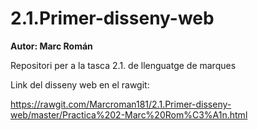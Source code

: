 # 2.1.Primer-disseny-web

**Autor: Marc Román**

Repositori per a la tasca 2.1. de llenguatge de marques

Link del disseny web en el rawgit:

https://rawgit.com/Marcroman181/2.1.Primer-disseny-web/master/Practica%202-Marc%20Rom%C3%A1n.html
